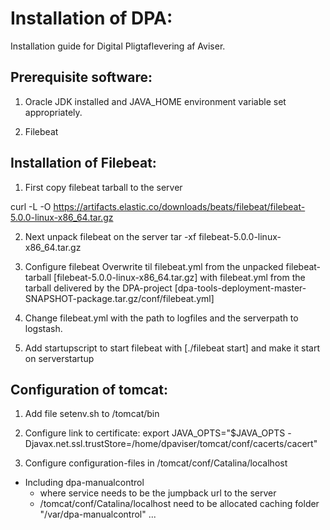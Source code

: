 Installation of DPA:
===

Installation guide for Digital Pligtaflevering af Aviser.

Prerequisite software:
---

1) Oracle JDK installed and JAVA_HOME environment variable set appropriately.

2) Filebeat

Installation of Filebeat:
---
1) First copy filebeat tarball to the server

curl -L -O https://artifacts.elastic.co/downloads/beats/filebeat/filebeat-5.0.0-linux-x86_64.tar.gz

2) Next unpack filebeat on the server
tar -xf filebeat-5.0.0-linux-x86_64.tar.gz

3) Configure filebeat 
Overwrite til filebeat.yml from the unpacked filebeat-tarball [filebeat-5.0.0-linux-x86_64.tar.gz] with filebeat.yml from the tarball delivered by the DPA-project 
[dpa-tools-deployment-master-SNAPSHOT-package.tar.gz/conf/filebeat.yml]

4) Change filebeat.yml with the path to logfiles and the serverpath to logstash.

5) Add startupscript to start filebeat with [./filebeat start] and make it start on serverstartup


Configuration of tomcat:
---
1) Add file setenv.sh to /tomcat/bin

2) Configure link to certificate: export JAVA_OPTS="$JAVA_OPTS -Djavax.net.ssl.trustStore=/home/dpaviser/tomcat/conf/cacerts/cacert"

3) Configure configuration-files in /tomcat/conf/Catalina/localhost
  - Including dpa-manualcontrol
     - where service needs to be the jumpback url to the server
     - /tomcat/conf/Catalina/localhost need to be allocated caching folder "/var/dpa-manualcontrol"
...




